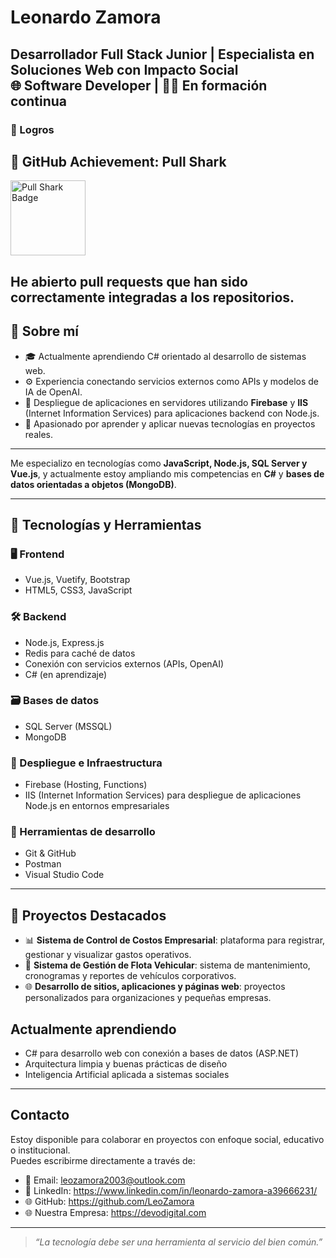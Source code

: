 # Leonardo Zamora

Desarrollador Full Stack Junior | Especialista en Soluciones Web con Impacto Social  
🌐 Software Developer | 👨‍💻 En formación continua
---

### 🏅 Logros
## 🦈 GitHub Achievement: Pull Shark

<img src="https://github.githubassets.com/images/modules/profile/achievements/pull-shark-default.png" width="120" alt="Pull Shark Badge" />

He abierto pull requests que han sido correctamente integradas a los repositorios.
---
## 💼 Sobre mí

- 🎓 Actualmente aprendiendo C# orientado al desarrollo de sistemas web.
- ⚙️ Experiencia conectando servicios externos como APIs y modelos de IA de OpenAI.
- 🚀 Despliegue de aplicaciones en servidores utilizando **Firebase** y **IIS** (Internet Information Services) para aplicaciones backend con Node.js.
- 🧠 Apasionado por aprender y aplicar nuevas tecnologías en proyectos reales.
---

Me especializo en tecnologías como **JavaScript, Node.js, SQL Server y Vue.js**, y actualmente estoy ampliando mis competencias en **C#** y **bases de datos orientadas a objetos (MongoDB)**.

---

## 🧠 Tecnologías y Herramientas

### 🖥️ Frontend
- Vue.js, Vuetify, Bootstrap
- HTML5, CSS3, JavaScript

### 🛠️ Backend
- Node.js, Express.js
- Redis para caché de datos
- Conexión con servicios externos (APIs, OpenAI)
- C# (en aprendizaje)

### 🗃️ Bases de datos
- SQL Server (MSSQL)
- MongoDB

### 🚀 Despliegue e Infraestructura
- Firebase (Hosting, Functions)
- IIS (Internet Information Services) para despliegue de aplicaciones Node.js en entornos empresariales

### 🧰 Herramientas de desarrollo
- Git & GitHub
- Postman
- Visual Studio Code
---

## 🚧 Proyectos Destacados

- 📊 **Sistema de Control de Costos Empresarial**: plataforma para registrar, gestionar y visualizar gastos operativos.
- 🚗 **Sistema de Gestión de Flota Vehicular**: sistema de mantenimiento, cronogramas y reportes de vehículos corporativos.
- 🌐 **Desarrollo de sitios, aplicaciones y páginas web**: proyectos personalizados para organizaciones y pequeñas empresas.

## Actualmente aprendiendo

- C# para desarrollo web con conexión a bases de datos (ASP.NET)
- Arquitectura limpia y buenas prácticas de diseño
- Inteligencia Artificial aplicada a sistemas sociales

---

## Contacto

Estoy disponible para colaborar en proyectos con enfoque social, educativo o institucional.  
Puedes escribirme directamente a través de:

- 📧 Email: leozamora2003@outlook.com
- 💼 LinkedIn: https://www.linkedin.com/in/leonardo-zamora-a39666231/
- 🌐 GitHub: https://github.com/LeoZamora
- 🌐 Nuestra Empresa: https://devodigital.com

---

> _“La tecnología debe ser una herramienta al servicio del bien común.”_
